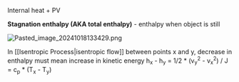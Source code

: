 Internal heat + PV

**Stagnation enthalpy (AKA total enthalpy)** - enthalpy when object is still

![Pasted_image_20241018133429.png](pasted_image_20241018133429.png)

In [[Isentropic Process|isentropic flow]] between points x and y, decrease in enthalpy must mean increase in kinetic energy
h<sub>x</sub> - h<sub>y</sub> = 1/2 \* (v<sub>y</sub><sup>2</sup> - v<sub>x</sub><sup>2</sup>) / J = c<sub>p</sub> \* (T<sub>x</sub> - T<sub>y</sub>)

